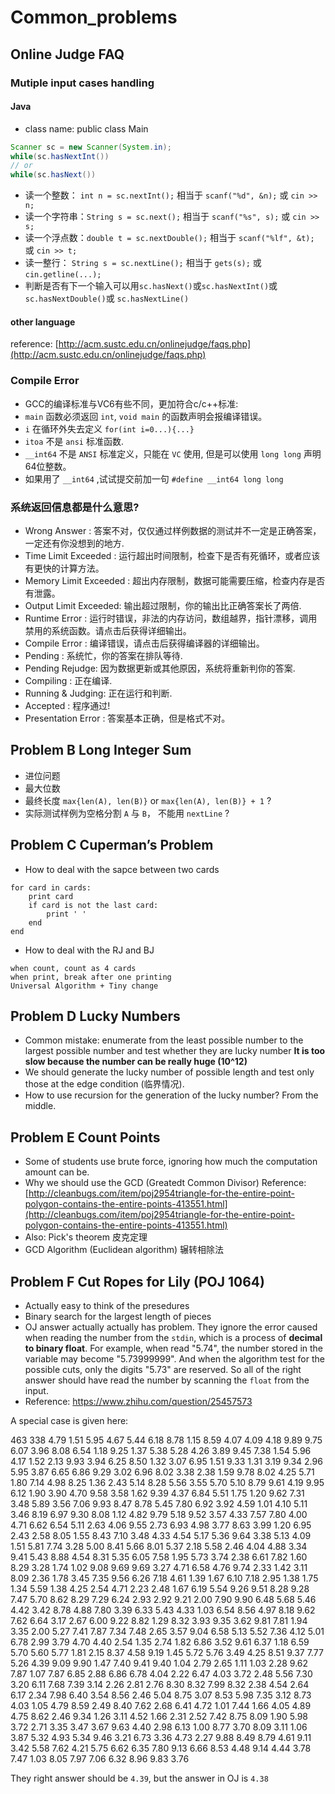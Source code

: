 # Common_problems

## Online Judge FAQ

### Mutiple input cases handling

#### Java

- class name: public class Main

```java
Scanner sc = new Scanner(System.in);
while(sc.hasNextInt())
// or  
while(sc.hasNext())
```

- 读一个整数： `int n = sc.nextInt();` 相当于 `scanf("%d", &n);` 或 `cin >> n;`
- 读一个字符串：`String s = sc.next();` 相当于 `scanf("%s", s);` 或 `cin >> s;`
- 读一个浮点数：`double t = sc.nextDouble();` 相当于 `scanf("%lf", &t);` 或 `cin >> t;`
- 读一整行： `String s = sc.nextLine();` 相当于 `gets(s);` 或 `cin.getline(...);`
- 判断是否有下一个输入可以用`sc.hasNext()`或`sc.hasNextInt()`或`sc.hasNextDouble()`或 `sc.hasNextLine()`

#### other language

reference: [http://acm.sustc.edu.cn/onlinejudge/faqs.php](http://acm.sustc.edu.cn/onlinejudge/faqs.php)

### Compile Error

- GCC的编译标准与VC6有些不同，更加符合c/c++标准:
- `main` 函数必须返回 `int`, `void main` 的函数声明会报编译错误。
- `i` 在循环外失去定义 `for(int i=0...){...}`
- `itoa` 不是 `ansi` 标准函数.
- `__int64` 不是 `ANSI` 标准定义，只能在 `VC` 使用, 但是可以使用 `long long` 声明64位整数。
- 如果用了 `__int64` ,试试提交前加一句 `#define __int64 long long`

### 系统返回信息都是什么意思?

- Wrong Answer : 答案不对，仅仅通过样例数据的测试并不一定是正确答案，一定还有你没想到的地方.
- Time Limit Exceeded : 运行超出时间限制，检查下是否有死循环，或者应该有更快的计算方法。
- Memory Limit Exceeded : 超出内存限制，数据可能需要压缩，检查内存是否有泄露。
- Output Limit Exceeded: 输出超过限制，你的输出比正确答案长了两倍.
- Runtime Error : 运行时错误，非法的内存访问，数组越界，指针漂移，调用禁用的系统函数。请点击后获得详细输出。
- Compile Error : 编译错误，请点击后获得编译器的详细输出。
- Pending : 系统忙，你的答案在排队等待.
- Pending Rejudge: 因为数据更新或其他原因，系统将重新判你的答案.
- Compiling : 正在编译.
- Running & Judging: 正在运行和判断.
- Accepted : 程序通过!
- Presentation Error : 答案基本正确，但是格式不对。

## Problem B Long Integer Sum

- 进位问题
- 最大位数
- 最终长度 `max{len(A), len(B)}` or  `max{len(A), len(B)} + 1` ?
- 实际测试样例为空格分割 `A` 与 `B`， 不能用 `nextLine` ?

## Problem C Cuperman’s Problem

- How to deal with the sapce between two cards

```
for card in cards:
    print card
    if card is not the last card:
        print ' '
    end
end
```
- How to deal with the RJ and BJ
```
when count, count as 4 cards
when print, break after one printing
Universal Algorithm + Tiny change
```

## Problem D Lucky Numbers

- Common mistake: enumerate from the least possible number to the largest possible number and test whether they are lucky number
**It is too slow because the number can be really huge (10^12)**
- We should generate the lucky number of possible length and test only those at the edge condition (临界情况).
- How to use recursion for the generation of the lucky number? From the middle.

## Problem E Count Points

- Some of students use brute force, ignoring how much the computation amount can be.
- Why we should use the GCD (Greatedt Common Divisor) Reference: [http://cleanbugs.com/item/poj2954triangle-for-the-entire-point-polygon-contains-the-entire-points-413551.html](http://cleanbugs.com/item/poj2954triangle-for-the-entire-point-polygon-contains-the-entire-points-413551.html)
- Also: Pick's theorem 皮克定理
- GCD Algorithm (Euclidean algorithm) 辗转相除法

## Problem F Cut Ropes for Lily (POJ 1064)

- Actually easy to think of the presedures
- Binary search for the largest length of pieces
- OJ answer actually actually has problem. They ignore the error caused when reading the number from the `stdin`, which is a process of **decimal to binary float**. For example, when read "5.74", the number stored in the variable may become "5.73999999". And when the algorithm test for the possible cuts, only the digits "5.73" are reserved. So all of the right answer should have read the number by scanning the `float` from the input.
- Reference: https://www.zhihu.com/question/25457573

A special case is given here:

463 338
4.79 1.51 5.95 4.67 5.44 6.18 8.78 1.15 8.59 4.07 4.09 4.18 9.89 9.75 6.07 3.96 8.08 6.54 1.18 9.25 1.37 5.38 5.28 4.26 3.89 9.45 7.38 1.54 5.96 4.17 1.52 2.13 9.93 3.94 6.25 8.50 1.32 3.07 6.95 1.51 9.33 1.31 3.19 9.34 2.96 5.95 3.87 6.65 6.86 9.29 3.02 6.96 8.02 3.38 2.38 1.59 9.78 8.02 4.25 5.71 1.80 7.14 4.98 8.25 1.36 2.43 5.14 8.28 5.56 3.55 5.70 5.10 8.79 9.61 4.19 9.95 6.12 1.90 3.90 4.70 9.58 3.58 1.62 9.39 4.37 6.84 5.51 1.75 1.20 9.62 7.31 3.48 5.89 3.56 7.06 9.93 8.47 8.78 5.45 7.80 6.92 3.92 4.59 1.01 4.10 5.11 3.46 8.19 6.97 9.30 8.08 1.12 4.82 9.79 5.18 9.52 3.57 4.33 7.57 7.80 4.00 4.71 6.62 6.54 5.11 2.63 4.06 9.55 2.73 6.93 4.98 3.77 8.63 3.99 1.20 6.95 2.43 2.58 8.05 1.55 8.43 7.10 3.48 4.33 4.54 5.17 5.36 9.64 3.38 5.13 4.09 1.51 5.81 7.74 3.28 5.00 8.41 5.66 8.01 5.37 2.18 5.58 2.46 4.04 4.88 3.34 9.41 5.43 8.88 4.54 8.31 5.35 6.05 7.58 1.95 5.73 3.74 2.38 6.61 7.82 1.60 8.29 3.28 1.74 1.02 9.08 9.69 9.69 3.27 4.71 6.58 4.76 9.74 2.33 1.42 3.11 8.09 2.36 1.78 3.45 7.35 9.56 6.26 7.18 4.61 1.39 1.67 6.10 7.18 2.95 1.38 1.75 1.34 5.59 1.38 4.25 2.54 4.71 2.23 2.48 1.67 6.19 5.54 9.26 9.51 8.28 9.28 7.47 5.70 8.62 8.29 7.29 6.24 2.93 2.92 9.21 2.00 7.90 9.90 6.48 5.68 5.46 4.42 3.42 8.78 4.88 7.80 3.39 6.33 5.43 4.33 1.03 6.54 8.56 4.97 8.18 9.62 7.62 6.64 3.17 2.67 6.00 9.22 8.82 1.29 8.32 3.93 9.35 3.62 9.81 7.81 1.94 3.35 2.00 5.27 7.41 7.87 7.34 7.48 2.65 3.57 9.04 6.58 5.13 5.52 7.36 4.12 5.01 6.78 2.99 3.79 4.70 4.40 2.54 1.35 2.74 1.82 6.86 3.52 9.61 6.37 1.18 6.59 5.70 5.60 5.77 1.81 2.15 8.37 4.58 9.19 1.45 5.72 5.76 3.49 4.25 8.51 9.37 7.77 5.26 4.39 9.09 9.90 1.47 7.40 9.41 9.40 1.04 2.79 2.65 1.11 1.03 2.28 9.62 7.87 1.07 7.87 6.85 2.88 6.86 6.78 4.04 2.22 6.47 4.03 3.72 2.48 5.56 7.30 3.20 6.11 7.68 7.39 3.14 2.26 2.81 2.76 8.30 8.32 7.99 8.32 2.38 4.54 2.64 6.17 2.34 7.98 6.40 3.54 8.56 2.46 5.04 8.75 3.07 8.53 5.98 7.35 3.12 8.73 4.03 1.05 4.79 8.59 2.49 8.40 7.62 2.68 6.41 4.72 1.01 7.44 1.66 4.05 4.89 4.75 8.62 2.46 9.34 1.26 3.11 4.52 1.66 2.31 2.52 7.42 8.75 8.09 1.90 5.98 3.72 2.71 3.35 3.47 3.67 9.63 4.40 2.98 6.13 1.00 8.77 3.70 8.09 3.11 1.06 3.87 5.32 4.93 5.34 9.46 3.21 6.73 3.36 4.73 2.27 9.88 8.49 8.79 4.61 9.11 3.42 5.58 7.62 4.21 5.75 6.62 6.35 7.80 9.13 6.66 8.53 4.48 9.14 4.44 3.78 7.47 1.03 8.05 7.97 7.06 6.32 8.96 9.83 3.76

They right answer should be `4.39`, but the answer in OJ is `4.38`
